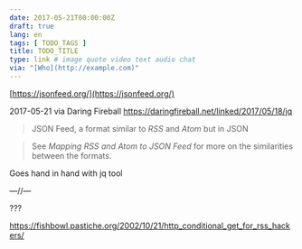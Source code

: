 ```yaml
---
date: 2017-05-21T00:00:00Z
draft: true
lang: en
tags: [ TODO_TAGS ]
title: TODO_TITLE
type: link # image quote video text audio chat
via: "[Who](http://example.com)"
---
```



[https://jsonfeed.org/](https://jsonfeed.org/)

2017-05-21 via Daring Fireball
https://daringfireball.net/linked/2017/05/18/jq

> JSON Feed, a format similar to _RSS_ and _Atom_ but in JSON

> See _Mapping RSS and Atom to JSON Feed_ for more on the similarities between the formats.

Goes hand in hand with jq tool

—//—

???

https://fishbowl.pastiche.org/2002/10/21/http_conditional_get_for_rss_hackers/
